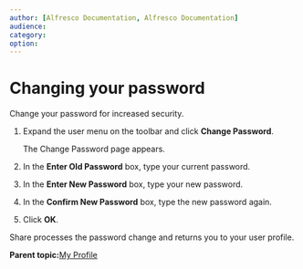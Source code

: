 ```yaml
---
author: [Alfresco Documentation, Alfresco Documentation]
audience: 
category: 
option: 
---
```


# Changing your password

Change your password for increased security.

1.  Expand the user menu on the toolbar and click **Change Password**.

    The Change Password page appears.

2.  In the **Enter Old Password** box, type your current password.

3.  In the **Enter New Password** box, type your new password.

4.  In the **Confirm New Password** box, type the new password again.

5.  Click **OK**.


Share processes the password change and returns you to your user profile.

**Parent topic:**[My Profile](../concepts/profile-intro.md)

